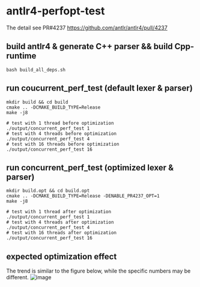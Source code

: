 # antlr4-perfopt-test

The detail see PR#4237 https://github.com/antlr/antlr4/pull/4237 

## build antlr4 & generate C++ parser && build Cpp-runtime
```
bash build_all_deps.sh
```

## run coucurrent_perf_test (default lexer & parser)
```
mkdir build && cd build
cmake .. -DCMAKE_BUILD_TYPE=Release
make -j8

# test with 1 thread before optimization
./output/concurrent_perf_test 1
# test with 4 threads before optimization
./output/concurrent_perf_test 4
# test with 16 threads before optimization
./output/concurrent_perf_test 16
```

## run concurrent_perf_test (optimized lexer & parser)
```
mkdir build.opt && cd build.opt
cmake .. -DCMAKE_BUILD_TYPE=Release -DENABLE_PR4237_OPT=1
make -j8

# test with 1 thread after optimization
./output/concurrent_perf_test 1
# test with 4 threads after optimization
./output/concurrent_perf_test 4
# test with 16 threads after optimization
./output/concurrent_perf_test 16
```

## expected optimization effect
The trend is similar to the figure below, while the specific numbers may be different.
![image](https://user-images.githubusercontent.com/29702096/235072383-25b6be8f-660b-49e8-a180-984211db55d6.png)


